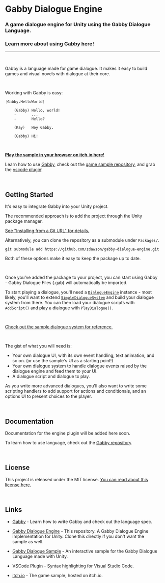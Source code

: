 # Gabby Dialogue Engine
### A game dialogue engine for Unity using the Gabby Dialogue Language.
### [**Learn more about using Gabby here!**](https://potassium-k.itch.io/gabby)
----------

<br>

Gabby is a language made for game dialogue. It makes it easy to build games and visual novels with dialogue at their core.

<br>

Working with Gabby is easy:

```
[Gabby.HelloWorld]

    (Gabby) Hello, world!
    -       ...
    -       Hello?

    (Kay)   Hey Gabby.

    (Gabby) Hi!
```
<br>

[**Play the sample in your browser on itch.io here!**](https://potassium-k.itch.io/gabby)

Learn how to use [Gabby](https://github.com/zdawson/gabby), check out the [game sample repository](https://github.com/zdawson/gabby-dialogue-sample), and grab the [vscode plugin](https://marketplace.visualstudio.com/vscode)!

<br>

## Getting Started

It's easy to integrate Gabby into your Unity project.

The recommended approach is to add the project through the Unity package manager.

[See "Installing from a Git URL" for details.](https://docs.unity3d.com/Manual/upm-ui-giturl.html)

Alternatively, you can clone the repository as a submodule under `Packages/`.

```
git submodule add https://github.com/zdawson/gabby-dialogue-engine.git
```

Both of these options make it easy to keep the package up to date.

<br>

Once you've added the package to your project, you can start using Gabby - Gabby Dialogue Files (.gab) will automatically be imported.

To start playing a dialogue, you'll need a [`DialogueEngine`](Runtime/DialogueEngine.cs) instance - most likely, you'll want to extend [`SimpleDialogueSystem`](Runtime/SimpleDialogueSystem.cs) and build your dialogue system from there. You can then load your dialogue scripts with `AddScript()` and play a dialogue with `PlayDialogue()`.

<br>

[Check out the sample dialogue system for reference.](https://github.com/zdawson/gabby-dialogue-sample/blob/master/Assets/GameSample/Scripts/GameSampleDialogueSystem.cs)

<br>

The gist of what you will need is:
- Your own dialogue UI, with its own event handling, text animation, and so on. (or use the sample's UI as a starting point!)
- Your own dialogue system to handle dialogue events raised by the dialogue engine and feed them to your UI.
- A dialogue script and dialogue to play.

As you write more advanced dialogues, you'll also want to write some scripting handlers to add support for actions and conditionals, and an options UI to present choices to the player.

<br>

## Documentation

Documentation for the engine plugin will be added here soon.

To learn how to use language, check out the [Gabby repository](https://github.com/zdawson/gabby).

<br>

## License

This project is released under the MIT license. [You can read about this license here.](https://choosealicense.com/licenses/mit/)

<br>

## Links

- [Gabby](https://github.com/zdawson/gabby) - Learn how to write Gabby and check out the language spec.

- [Gabby Dialogue Engine](https://github.com/zdawson/gabby-dialogue-engine) - This repository. A Gabby Dialogue Engine implementation for Unity. Clone this directly if you don't want the sample as well.

- [Gabby Dialogue Sample](https://github.com/zdawson/gabby-dialogue-sample) - An interactive sample for the Gabby Dialogue Language made with Unity.

- [VSCode Plugin](https://marketplace.visualstudio.com/vscode) - Syntax highlighting for Visual Studio Code.

- [itch.io](https://potassium-k.itch.io/gabby) - The game sample, hosted on itch.io.
